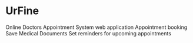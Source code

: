 # UrFine
Online Doctors Appointment System
web application 
Appointment booking
Save Medical Documents
Set reminders for upcoming appointments